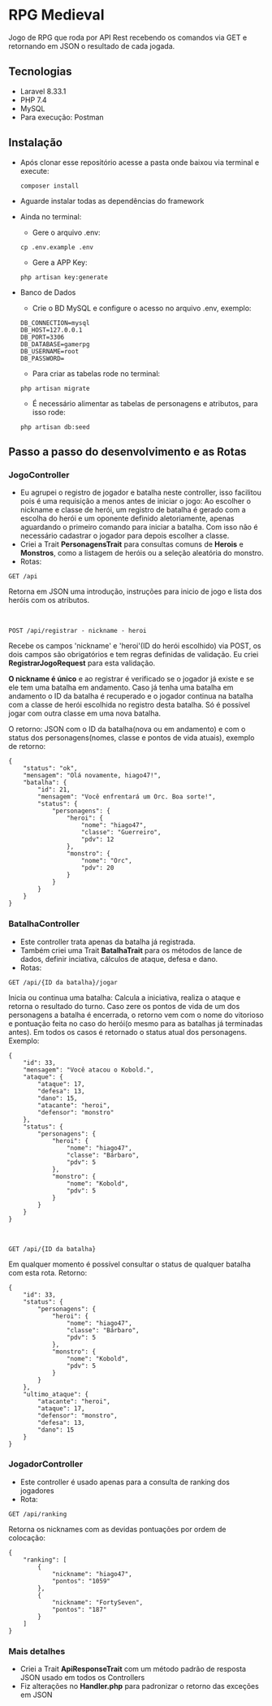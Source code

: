 # RPG Medieval

Jogo de RPG que roda por API Rest recebendo os comandos via GET e retornando em JSON o resultado de cada jogada. 

## Tecnologias
- Laravel 8.33.1
- PHP 7.4
- MySQL
- Para execução: Postman

## Instalação
- Após clonar esse repositório acesse a pasta onde baixou via terminal e execute:
    ```
    composer install
    ```
- Aguarde instalar todas as dependências do framework
- Ainda no terminal:
    - Gere o arquivo .env:
    ```
    cp .env.example .env
    ```
    - Gere a APP Key:
    ```
    php artisan key:generate
    ```

- Banco de Dados
    - Crie o BD MySQL e configure o acesso no arquivo .env, exemplo:
    ```
    DB_CONNECTION=mysql
    DB_HOST=127.0.0.1
    DB_PORT=3306
    DB_DATABASE=gamerpg
    DB_USERNAME=root
    DB_PASSWORD=
    ``` 
    - Para criar as tabelas rode no terminal:
    ``` 
    php artisan migrate
    ```
    - É necessário alimentar as tabelas de personagens e atributos, para isso rode:
    ```
    php artisan db:seed
    ```

## Passo a passo do desenvolvimento e as Rotas
### JogoController
- Eu agrupei o registro de jogador e batalha neste controller, isso facilitou pois é uma requisição a menos antes de iniciar o jogo: 
Ao escolher o nickname e classe de herói, um registro de batalha é gerado com a escolha do herói e um oponente definido aletoriamente, apenas aguardando o primeiro comando para iniciar a batalha. 
Com isso não é necessário cadastrar o jogador para depois escolher a classe.
- Criei a Trait **PersonagensTrait** para consultas comuns de **Herois** e **Monstros**, como a listagem de heróis ou a seleção aleatória do monstro.
- Rotas:

```
GET /api
```
Retorna em JSON uma introdução, instruções para inicio de jogo e lista dos heróis com os atributos.

<br/>

```
POST /api/registrar - nickname - heroi 
```
Recebe os campos 'nickname' e 'heroi'(ID do herói escolhido) via POST, os dois campos são obrigatórios e tem regras definidas de validação. Eu criei **RegistrarJogoRequest** para esta validação.  

**O nickname é único** e ao registrar é verificado se o jogador já existe e se ele tem uma batalha em andamento. Caso já tenha uma batalha em andamento o ID da batalha é recuperado e o jogador continua na batalha com a classe de herói escolhida no registro desta batalha. 
Só é possível jogar com outra classe em uma nova batalha. 

O retorno: JSON com o ID da batalha(nova ou em andamento) e com o status dos personagens(nomes, classe e pontos de vida atuais), exemplo de retorno:
```
{
    "status": "ok",
    "mensagem": "Olá novamente, hiago47!",
    "batalha": {
        "id": 21,
        "mensagem": "Você enfrentará um Orc. Boa sorte!",
        "status": {
            "personagens": {
                "heroi": {
                    "nome": "hiago47",
                    "classe": "Guerreiro",
                    "pdv": 12
                },
                "monstro": {
                    "nome": "Orc",
                    "pdv": 20
                }
            }
        }
    }
}
```
    

### BatalhaController
- Este controller trata apenas da batalha já registrada. 
- Também criei uma Trait **BatalhaTrait** para os métodos de lance de dados, definir inciativa, cálculos de ataque, defesa e dano.
- Rotas:

```
GET /api/{ID da batalha}/jogar
```
Inicia ou continua uma batalha: Calcula a iniciativa, realiza o ataque e retorna o resultado do turno. 
Caso zere os pontos de vida de um dos personagens a batalha é encerrada, o retorno vem com o nome do vitorioso e pontuação feita no caso do herói(o mesmo para as batalhas já terminadas antes). 
Em todos os casos é retornado o status atual dos personagens. Exemplo:
```
{
    "id": 33,
    "mensagem": "Você atacou o Kobold.",
    "ataque": {
        "ataque": 17,
        "defesa": 13,
        "dano": 15,
        "atacante": "heroi",
        "defensor": "monstro"
    },
    "status": {
        "personagens": {
            "heroi": {
                "nome": "hiago47",
                "classe": "Bárbaro",
                "pdv": 5
            },
            "monstro": {
                "nome": "Kobold",
                "pdv": 5
            }
        }
    }
}
```

<br/>

```
GET /api/{ID da batalha}
```
Em qualquer momento é possível consultar o status de qualquer batalha com esta rota. 
Retorno:
```
{
    "id": 33,
    "status": {
        "personagens": {
            "heroi": {
                "nome": "hiago47",
                "classe": "Bárbaro",
                "pdv": 5
            },
            "monstro": {
                "nome": "Kobold",
                "pdv": 5
            }
        }
    },
    "ultimo_ataque": {
        "atacante": "heroi",
        "ataque": 17,
        "defensor": "monstro",
        "defesa": 13,
        "dano": 15
    }
}
```

### JogadorController
- Este controller é usado apenas para a consulta de ranking dos jogadores
- Rota:
```
GET /api/ranking
```
Retorna os nicknames com as devidas pontuações por ordem de colocação:
```
{
    "ranking": [
        {
            "nickname": "hiago47",
            "pontos": "1059"
        },
        {
            "nickname": "FortySeven",
            "pontos": "187"
        }
    ]
}
```

### Mais detalhes
- Criei a Trait **ApiResponseTrait** com um método padrão de resposta JSON usado em todos os Controllers 
- Fiz alterações no **Handler.php** para padronizar o retorno das exceções em JSON 
